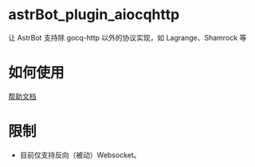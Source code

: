 # astrBot_plugin_aiocqhttp

让 AstrBot 支持除 gocq-http 以外的协议实现，如 Lagrange、Shamrock 等

# 如何使用
[帮助文档](https://astrbot.soulter.top/center/docs/%E9%85%8D%E7%BD%AE/%E5%B9%B3%E5%8F%B0%E9%85%8D%E7%BD%AE/#aiocqhttp%E6%8F%92%E4%BB%B6)

# 限制
- 目前仅支持反向（被动）Websocket。
